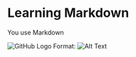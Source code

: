 # Learning Markdown

You use Markdown 

![GitHub Logo](https://www.atlassian.com/blog/inside-atlassian/growth-mindset)
Format: ![Alt Text](url)
